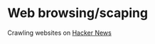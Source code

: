 # Web browsing/scaping

Crawling websites on [Hacker News](https://news.ycombinator.com/item?id=36337473)